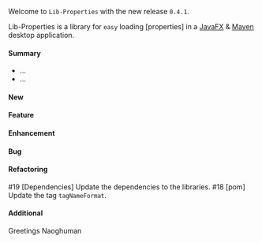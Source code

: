 Welcome to `Lib-Properties` with the new release `0.4.1`.

Lib-Properties is a library for `easy` loading [properties] in a [JavaFX] &amp; 
[Maven] desktop application.



#### Summary
* ...
* ...



#### New



#### Feature



#### Enhancement



#### Bug



#### Refactoring
#19 [Dependencies] Update the dependencies to the libraries.
#18 [pom] Update the tag `tagNameFormat`.



#### Additional



Greetings
Naoghuman



[//]: # (Issues which will be integrated in this release)



[//]: # (Links)
[JavaFX]:http://docs.oracle.com/javase/8/javase-clienttechnologies.htm
[Maven]:http://maven.apache.org/
